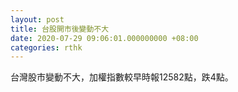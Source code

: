 ```yaml
---
layout: post
title: 台股開市後變動不大
date: 2020-07-29 09:06:01.000000000 +08:00
categories: rthk
---
```


台灣股市變動不大，加權指數較早時報12582點，跌4點。
